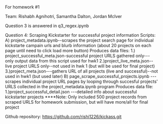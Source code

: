 For homework #1

Team: Rishabh Agnihotri, Samantha Dalton, Jordan McIver

Question 3 is answered in q3_regex.ipynb

Question 4: Scraping Kickstarter for successful project information
	   Scripts: 
		A) project_metadata.ipynb--scrapes the project search page for individual
					kickstarte campain urls and blurb information
					(about 20 projects on each page until need to 						click load more button)
				  Produces data files:
				       	1.) project_successful_meta.json-successful 						project URLS gathered only---only output data 						from this script used for hwk1
					2.)project_live_meta.json--live project URLS 						only--not used in hwk 1 (but will be used for 						final project)
					3.)project_meta.json---gathers URL of all projects (live and 						successful)--not used in hwk1 (but used later)
		B) page_scrape_successful_projects.ipynb --- scrapes individual project URL pages by looping 								  through succesful projects' URLS collected in the 							  	  project_metadata.ipynb program
				Produces data file:
					1.)project_successful_detail.json ---detailed info about successful 										      kickstarter projects
						****Note: Only included 500 project records from scraped 								URLS for homework  submission, but will have 								more/all for final project

Github repository: https://github.com/rishi1226/kickass.git

